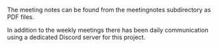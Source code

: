 The meeting notes can be found from the meetingnotes subdirectory as PDF files.

In addition to the weekly meetings there has been daily communication
using a dedicated Discord server for this project.